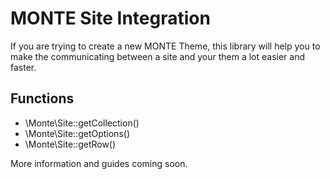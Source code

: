 MONTE Site Integration
=========================

If you are trying to create a new MONTE Theme, this library will help you to make the communicating between a site and your them a lot easier and faster.

Functions
--------

* \Monte\Site::getCollection()
* \Monte\Site::getOptions()
* \Monte\Site::getRow()


More information and guides coming soon.
